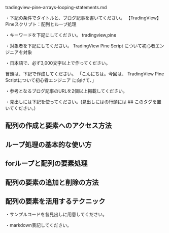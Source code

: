 tradingview-pine-arrays-looping-statements.md

・下記の条件でタイトルと、ブログ記事を書いてください。
【TradingView】Pineスクリプト：配列とループ処理

・キーワードを下記にしてください。
tradingview,pine

・対象者を下記にしてください。
  TradingView Pine Script について初心者エンジニアを対象


・日本語で、必ず3,000文字以上で作ってください。

冒頭は、下記で作成してください。
「こんにちは。今回は、
TradingView Pine Scriptについて初心者エンジニア
に向けて、」

・参考となるブログ記事のURLを2個以上掲載してください。

・見出しには下記を使ってください。(見出しにはの行頭には ## このタグを置いてください。)
## 配列の作成と要素へのアクセス方法
## ループ処理の基本的な使い方
## forループと配列の要素処理
## 配列の要素の追加と削除の方法
## 配列の要素を活用するテクニック

・サンプルコードを各見出しに用意してください。

・markdown表記してください。

